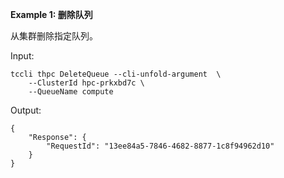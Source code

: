 **Example 1: 删除队列**

从集群删除指定队列。

Input: 

```
tccli thpc DeleteQueue --cli-unfold-argument  \
    --ClusterId hpc-prkxbd7c \
    --QueueName compute
```

Output: 
```
{
    "Response": {
        "RequestId": "13ee84a5-7846-4682-8877-1c8f94962d10"
    }
}
```

